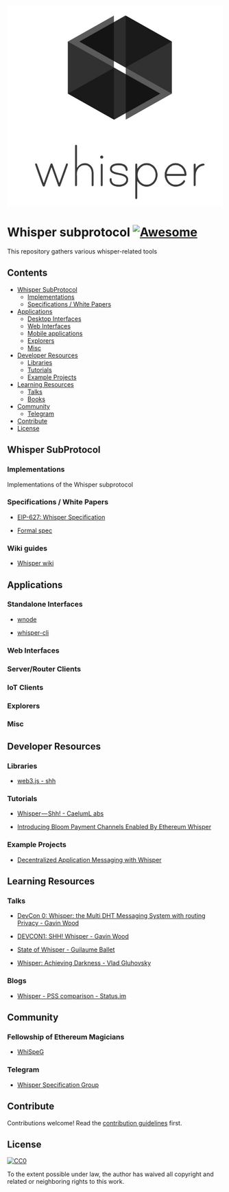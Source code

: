 ![whisperlogo](./lib/logo.jpg)
# Whisper subprotocol [![Awesome](https://cdn.rawgit.com/sindresorhus/awesome/d7305f38d29fed78fa85652e3a63e154dd8e8829/media/badge.svg)](https://github.com/sindresorhus/awesome)

This repository gathers various whisper-related tools

## Contents

- [Whisper SubProtocol](#whisper-subprotocol)
  - [Implementations](#implementations)
  - [Specifications / White Papers](#specifications--white-papers)
- [Applications](#applications)
  - [Desktop Interfaces](#desktop-interfaces)
  - [Web Interfaces](#web-interfaces)
  - [Mobile applications](#mobile-applications)
  - [Explorers](#explorers)
  - [Misc](#misc)
- [Developer Resources](#developer-resources)
  - [Libraries](#libraries)
  - [Tutorials](#tutorials)
  - [Example Projects](#example-projects)
- [Learning Resources](#learning-resources)
  - [Talks](#talks)
  - [Books](#books)
- [Community](#community)
  - [Telegram](#telegram)
- [Contribute](#contribute)
- [License](#license)


## Whisper SubProtocol

### Implementations

Implementations of the Whisper subprotocol

### Specifications / White Papers

- [EIP-627: Whisper Specification](https://github.com/ethereum/EIPs/blob/master/EIPS/eip-627.md)

- [Formal spec](https://github.com/ethereum/whisper/spec/WHISPER.md)

### Wiki guides

- [Whisper wiki](https://github.com/ethereum/go-ethereum/wiki/Whisper)

## Applications

### Standalone Interfaces

- [wnode](https://github.com/ethereum/go-ethereum/wiki/Diagnostic-Tool-wnode)

- [whisper-cli](https://github.com/paritytech/parity-ethereum/tree/master/whisper)

### Web Interfaces

### Server/Router Clients

### IoT Clients

### Explorers

### Misc

## Developer Resources

### Libraries

- [web3.js - shh](https://web3js.readthedocs.io/en/1.0/web3-shh.html)

### Tutorials

- [Whisper — Shh! - CaelumL abs](https://medium.com/caelumlabs/whisper-shh-bc5416ec0046)

- [Introducing Bloom Payment Channels Enabled By Ethereum Whisper](https://blog.hellobloom.io/introducing-bloom-payment-channels-enabled-by-ethereum-whisper-1fec8ba10a03)

### Example Projects

- [Decentralized Application Messaging with Whisper](https://blog.enuma.io/update/2018/08/08/decentralized-application-messaging-with-whisper.html)

## Learning Resources

### Talks

- [DevCon 0: Whisper: the Multi DHT Messaging System with routing Privacy  - Gavin Wood](https://www.youtube.com/watch?v=BrWlAtfqF6s)

- [DEVCON1: SHH! Whisper - Gavin Wood](https://www.youtube.com/watch?v=lCA4BARxUUY)

- [State of Whisper - Guilaume Ballet](https://www.youtube.com/watch?v=NiKY41ED9-0)

- [Whisper: Achieving Darkness - Vlad Gluhovsky](https://www.youtube.com/watch?v=koZizelOUeI)

### Blogs

- [Whisper - PSS comparison - Status.im ](https://our.status.im/whisper-pss-comparison/)

## Community

### Fellowship of Ethereum Magicians

- [WhiSpeG](https://ethereum-magicians.org/search?q=whispeg)

### Telegram

- [Whisper Specification Group]()

## Contribute

Contributions welcome! Read the [contribution guidelines](contributing.md) first.

## License

[![CC0](http://mirrors.creativecommons.org/presskit/buttons/88x31/svg/cc-zero.svg)](http://creativecommons.org/publicdomain/zero/1.0)

To the extent possible under law, the author has waived all copyright and
related or neighboring rights to this work.


